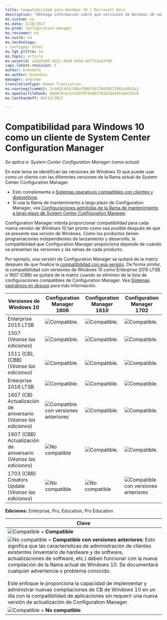 ```yaml
---
title: Compatibilidad para Windows 10 | Microsoft Docs
description: "Obtenga información sobre qué versiones de Windows 10 son compatibles para ejecutar el cliente de System Center Configuration Manager."
ms.custom: na
ms.date: 3/28/2017
ms.prod: configuration-manager
ms.reviewer: na
ms.suite: na
ms.technology:
- configmgr-other
ms.tgt_pltfrm: na
ms.topic: article
ms.assetid: a1626a65-da22-49e0-9564-d2f752ea3f4b
caps.latest.revision: 5
author: brenduns
ms.author: brenduns
manager: angrobe
translationtype: Human Translation
ms.sourcegitcommit: 2cdd25343cf68a79067a317b820572491a3633a2
ms.openlocfilehash: 84d6fdcec2c539f0fd3043f01d18e165da8c52c9
ms.lasthandoff: 04/12/2017

---
```

# <a name="support-for-windows-10-as-a-client-of-system-center-configuration-manager"></a>Compatibilidad para Windows 10 como un cliente de System Center Configuration Manager

*Se aplica a: System Center Configuration Manager (rama actual)*


 En este tema se identifican las versiones de Windows 10 que puede usar como un cliente con las diferentes versiones de la Rama actual de System Center Configuration Manager.

- Esto complementa a [Sistemas operativos compatibles con clientes y dispositivos](/sccm/core/plan-design/configs/supported-operating-systems-for-clients-and-devices).
- Si usa la Rama de mantenimiento a largo plazo de Configuration Manager, vea [Configuraciones admitidas de la Rama de mantenimiento a largo plazo de System Center Configuration Manager](/sccm/core/understand/supported-configurations-for-ltsb).

Configuration Manager intenta proporcionar compatibilidad para cada nueva versión de Windows 10 tan pronto como sea posible después de que se presente esa versión de Windows. Como los productos tienen programaciones independientes de lanzamiento y desarrollo, la compatibilidad que Configuration Manager proporciona depende de cuándo se presentan las versiones y las ramas de cada producto.

Por ejemplo, una versión de Configuration Manager se quitará de la matriz después de que finalice la [compatibilidad con esa versión](/sccm/core/servers/manage/current-branch-versions-supported). De forma similar, la compatibilidad con versiones de Windows 10 como Enterprise 2015 LTSB o 1607 (CBB) se quitará de la matriz cuando se eliminen de la lista de configuraciones compatibles de Configuration Manager. Vea [Sistemas operativos en desuso](/sccm/core/plan-design/changes/removed-and-deprecated-features#deprecated-operating-systems) para más información.



|Versiones de Windows 10                    |Configuration Manager 1606          |Configuration Manager 1610          |    Configuration Manager 1702 |
|---------------------|-----|-----|-----|
|Enterprise 2015 LTSB                   |![Compatible.](media/green_check.png) |![Compatible.](media/green_check.png) |![Compatible.](media/green_check.png) |
|1507 <br />(*Véanse las ediciones*)            |![Compatible.](media/green_check.png) |![Compatible.](media/green_check.png) |![Compatible.](media/green_check.png) |
|1511 (CB), (CBB)<br />(*Véanse las ediciones*) |![Compatible.](media/green_check.png) |![Compatible.](media/green_check.png) |![Compatible.](media/green_check.png) |
|Enterprise 2016 LTSB                   |![Compatible.](media/green_check.png) |![Compatible.](media/green_check.png) |![Compatible.](media/green_check.png) |
|1607 (CB)    <br />Actualización de aniversario<br />(*Véanse las ediciones*)      |![Compatible con versiones anteriores](media/blue_compat.png) |![Compatible.](media/green_check.png) |![Compatible.](media/green_check.png) |
|1607 (CBB)    <br />Actualización de aniversario<br />(*Véanse las ediciones*)      |![No compatible](media/Red_X.png)   |![Compatible.](media/green_check.png) |![Compatible.](media/green_check.png) |
|1703 (CBB)    <br />Creators Update<br />(*Véanse las ediciones*)      |![No compatible](media/Red_X.png)   |![No compatible](media/Red_X.png) |![Compatible con versiones anteriores](media/blue_compat.png) |



**Ediciones:** Enterprise, Pro, Education, Pro Education   

|Clave|
|--|
|![Compatible](media/green_check.png) = **Compatible**  |
|![No compatible](media/blue_compat.png)  = **Compatible con versiones anteriores**: Esto significa que las características de administración de clientes existentes (inventario de hardware y de software, actualizaciones de software, etc.) deben funcionar con la nueva compilación de la Rama actual de Windows 10. Se documentará cualquier advertencia o problema conocido. <br><br>Este enfoque le proporciona la capacidad de implementar y administrar nuevas compilaciones de CB de Windows 10 en un día con la compatibilidad de aplicaciones sin requerir una nueva versión de actualización de Configuration Manager. |
|![Compatible](media/Red_X.png) = **No compatible**|

